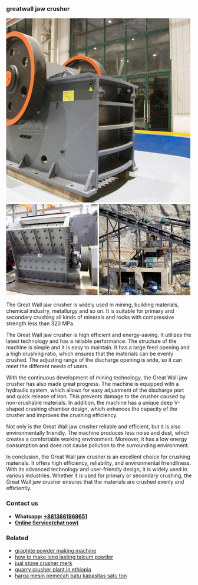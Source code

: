 <h3>greatwall jaw crusher</h3><img src='1704791605.jpg' alt=''><p>The Great Wall jaw crusher is widely used in mining, building materials, chemical industry, metallurgy and so on. It is suitable for primary and secondary crushing all kinds of minerals and rocks with compressive strength less than 320 MPa.</p><p>The Great Wall jaw crusher is high efficient and energy-saving. It utilizes the latest technology and has a reliable performance. The structure of the machine is simple and it is easy to maintain. It has a large feed opening and a high crushing ratio, which ensures that the materials can be evenly crushed. The adjusting range of the discharge opening is wide, so it can meet the different needs of users.</p><p>With the continuous development of mining technology, the Great Wall jaw crusher has also made great progress. The machine is equipped with a hydraulic system, which allows for easy adjustment of the discharge port and quick release of iron. This prevents damage to the crusher caused by non-crushable materials. In addition, the machine has a unique deep V-shaped crushing chamber design, which enhances the capacity of the crusher and improves the crushing efficiency.</p><p>Not only is the Great Wall jaw crusher reliable and efficient, but it is also environmentally friendly. The machine produces less noise and dust, which creates a comfortable working environment. Moreover, it has a low energy consumption and does not cause pollution to the surrounding environment.</p><p>In conclusion, the Great Wall jaw crusher is an excellent choice for crushing materials. It offers high efficiency, reliability, and environmental friendliness. With its advanced technology and user-friendly design, it is widely used in various industries. Whether it is used for primary or secondary crushing, the Great Wall jaw crusher ensures that the materials are crushed evenly and efficiently.</p><h3>Contact us</h3><ul><li><strong>Whatsapp:&nbsp;<a href="https://wa.me/8613661969651">+8613661969651</a></strong></li><li><a href="https://swt.shibang-china.com/?git&amp;zhl&amp;greatwall jaw crusher"><strong>Online Service(chat now)</strong></a></li></ul><h3>Related</h3><ul><li><a href='graphite powder making machine.md'>graphite powder making machine</a></li><li><a href='how to make long lasting talcum powder.md'>how to make long lasting talcum powder</a></li><li><a href='jual stone crusher merk.md'>jual stone crusher merk</a></li><li><a href='quarry crusher plant in ethiopia.md'>quarry crusher plant in ethiopia</a></li><li><a href='harga mesin pemecah batu kapasitas satu ton.md'>harga mesin pemecah batu kapasitas satu ton</a></li></ul>